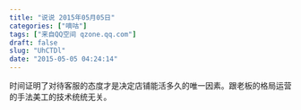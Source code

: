 ```yaml
---
title: "说说 2015年05月05日"
categories: ["嘀咕"]
tags: ["来自QQ空间 qzone.qq.com"]
draft: false
slug: "UhCTDl"
date: "2015-05-05 04:24:14"
---
```


时间证明了对待客服的态度才是决定店铺能活多久的唯一因素。跟老板的格局运营的手法美工的技术统统无关。
